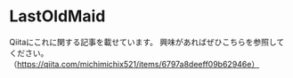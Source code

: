 # LastOldMaid

Qiitaにこれに関する記事を載せています。
興味があればぜひこちらを参照してください。（https://qiita.com/michimichix521/items/6797a8deeff09b62946e）
